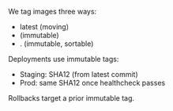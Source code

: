 We tag images three ways:
- latest               (moving)
- <SHA12>              (immutable)
- <YYYYMMDD>.<run>     (immutable, sortable)

Deployments use immutable tags:
- Staging: SHA12 (from latest commit)
- Prod:     same SHA12 once healthcheck passes

Rollbacks target a prior immutable tag.

